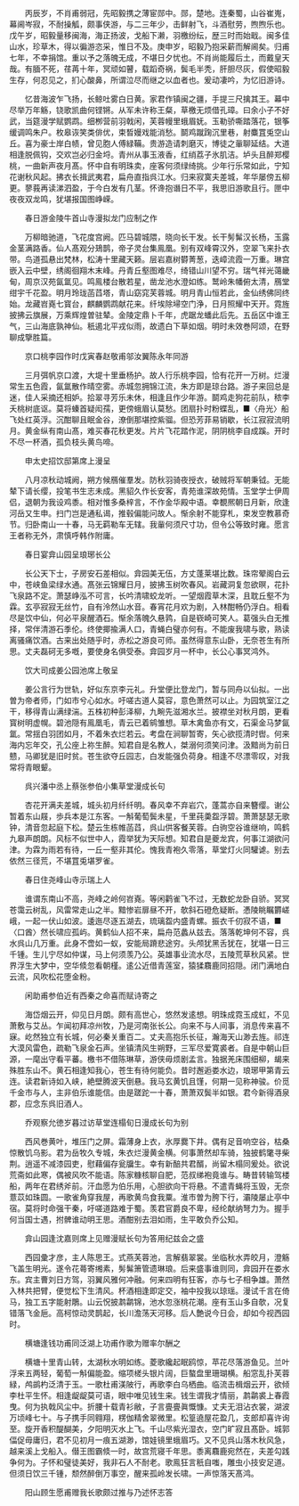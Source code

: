 <!-- { "loadSidebar": true } -->
　　丙辰岁，不肖甫弱冠，先昭毅携之薄宦郧中。郧，楚地。连秦蜀，山谷崔嵬，幕阃岑寂，不耐操觚，颇事侠游，与二三年少，击鲜射飞，斗酒慰劳，煦煦乐也。戊午岁，昭毅量移闽海，海正扬波，戈船下濑，羽檄纷纭，歴三时而始戢。闽多佳山水，珍草木，得以徧游恣采，惟日不及。庚申岁，昭毅乃抱采薪而解阃矣。归甫七年，不幸捐馆。重以予之落魄无成，不堪日夕忧也。不肖尚能履后土，而戴皇天哉。有腼不死，荏苒十年，冥顽如瞽，载蹈奇祸，鬓毛半秃，肝胆尽灰，假使昭毅生存，何忍见之，扪心酸鼻，所谓泣尽而继之以血者也。爰动凄吟，为忆旧游诗。

　　忆昔海波乍飞扬，长鲸吐雾白日黄。家君作镇闽之疆，手提三尺擒其王。幕中尽举万年觞，铙歌凯曲何铿锵。从军未许称王粲，草檄无烦借孔璋。曰余小子不好武，当筵漫学赋鹦鹉。细栁营前羽戟闲，芙蓉幔里蛾眉妩。玉勒骄嘶踏落花，银筝缓调鸣朱户。枚皋诙笑类俳优，束晳嫚戏能消愁。鬬鸡蹴踘沉里巷，射麋罝兎空山丘。喜为豪士岸白帻，曾见胞人傅緑鞴。贵游造请刺磨灭，博徒之軰聊延结。大道相逢脱佩钩，交欢岂必归金埒。青州从事玉液香，红绡荔子氷肌洁。垆头且醉郑樱桃，一曲新声夜月髙。怀中自有明珠卖，座客何须绿绮挑。少年行乐常如此，宁知花谢秋风起。拂衣长揖武夷君，扁舟直指呉江水。归来寂寞夫差城，年华屡傍五柳更。蓼莪再读涕泗盈，于今白发有几茎。怀谗抱谮日不平，我思旧游歌且行。匣中夜夜双龙鸣，犹堪报国图峥嵘。

　　春日游金陵牛首山寺漫拟龙门应制之作

　　万柳暗驰道，飞花度宫阙。匹马碧城隈，晓向长干发。长干髣髴汉长杨，玉露金茎满路香。仙人髙观分鳷鹊，帝子灵台集鳯凰。别有双峰霄汉外，空翠飞来扑衣带。鸟道孤悬出梵林，松涛十里藏天籁。层岩嘉树欎菁葱，迭嶂流霞一万重。琳宫嵌入云中壁，绣阁徊翔木末峰。丹青丘壑图难尽，绮错山川望不穷。瑞气祥光蔼畿甸，周京汉苑氤氲见。鸣鳯楼台散若星，凿龙池水澄如练。鹫岭朱幡俯太清，鴈堂绀宇千花盈。明月玲珑菡蓞塔，青山窈窕芙蓉城。明月青山恒若此，金仙绣佛同终始。龙藏岧嶤七寳台，麒麟鹦鹉献花来。纤埃除埽空门浄，日月照耀中天开。霓旌披拂云旗展，万乘辉煌曽驻辇。金陵定鼎卜千年，虎踞龙蟠此后先。五岳区中谁王气，三山海底孰神仙。秖遏北平戎似雨，故遗白下草如烟。明时未效巻阿颂，在野聊成擥胜篇。

　　京口桃李园作时戊寅春赵敬甫邬汝翼陈永年同游

　　三月弭帆京口渡，大堤十里垂杨护。故人行乐桃李园，恰有花开一万树。烂漫常生五色霞，氤氲散作晴空雾。赤城忽拥锦江流，朱方即是琼台路。游子来回总是迷，佳人采摘还相妒。拾翠寻芳乐未休，相逢且作少年游。鬬鸡走狗花前队，秾李夭桃树底讴。莫将螓首疑闳孺，更傍蛾眉认莫愁。团扇扑时粉蝶乱，■〈舟光〉船飞处红英浮。沉酣聊且眠金谷，潦倒那堪控紫骝。但恐芳菲易销歇，长江寂寂流明月。黄金纵有南山髙，难买春花秋更发。片片飞花踏作泥，阴阴桃李自成蹊。开时不尽一杯酒，孤负枝头黄鸟啼。

　　申太史招饮邸第席上漫呈

　　八月凉秋动城阙，朔方候鴈催羣发。防秋羽骑夜授衣，破贼将军朝秉钺。无能辇下请长缨，投笔书生志未成。黑貂久作长安客，青苑谁深故苑情。玉堂学士伊周侣，退朝为我设鸡黍。相对惟多桑梓言，不作金华殿中语。幸覩熈朝日月新，欣逢河岳又生申。扫门岂是通私谒，推毂偏能问故人。惭余射不能穿札，束发空教慕奇节。归卧南山一十春，马无羁勒车无辖。我軰何须尺寸功，但令公等致时雍。愿言王者称无外，肃慎呼韩作附庸。

　　春日宴弇山园呈琅琊长公

　　长公天下士，子房安石差相似。弇园美无伍，方丈蓬莱堪比数。珠帘翚阁白云中，苍峡鱼梁绿水通。髙张云锦耀日月，披拂玉树吹春风。岩藏洞复忽欲暝，花扑飞泉路不定。萧瑟峥泓不可言，长吟清啸蛟龙听。一望烟霞草木深，且耽丘壑不为霖。玄亭寂寂无丝竹，自有泠然山水音。春宵花月欢为剧，入林酣畅仍浮白。相看尽是饮中仙，何必平泉醒酒石。惭余落魄久悬鹑，自是嵚崎可笑人。葛强头白无推择，常伴清游石季伦。终使揶揄满人口，青蝇白璧亦何有。不能废我啸与歌，熟读离骚痛饮酒。古来出处随乎时，赤松之游良可师。虽然得意东山卧，无奈苍生有所思。丈夫磊砢无多嘅，要使身名俱受泰。弇园岁月一杯中，长公心事冥鸿外。

　　饮大司成姜公园池席上敬呈

　　姜公言行为世轨，好似东京李元礼。升堂便比登龙门，暂与同舟以仙拟。一出曽为帝者师，门如市兮心如水。吁嗟古道人莫容，意色萧然可以止。为园筑室江之干，移得青山满绿湍。五株初种彭泽柳，九畹先滋湘水兰。披襟坐对秋月朗，更看寳树明虚幌。碧池隠有鳯凰毛，青云已着鹓雏想。草木禽鱼亦有文，石渠金马梦氤氲。常揺白羽团如月，不着朱衣烂若云。考盘在涧聊暂寄，矢心欲揽清时辔。何来海内忘年交，孔公座上祢生醉。知君自是名教人，桀溺何须笑问津。汲黯尚为前日戆，马卿犹是旧时贫。苍生欲夺丘园志，白发能强负荷身。相逢不尽漂零叹，对我常将青眼颦。

　　呉兴潘中丞上蔡张参伯小集草堂漫成长句

　　杏花开满夫差城，城头初月纤纤明。春风幸不弃岩穴，蓬蒿亦自来簪缨。谢公暂着东山屐，歩兵本是江东客。一斛葡萄鬓未星，千里莼羮盌浮碧。萧萧瑟瑟无歌钟，清音忽起庭下松。楚云生栋帷菡蓞，呉山供客餐芙蓉。白驹空谷谁继响，鸣鹤九皋声朗朗。风标不似世中人，霞举犹为天际想。知君自是夔龙宾，何事江湖欲问津。为霖为雨若有待，一丘一壑非其伦。愧我青袍久零落，草堂灯火同驩谑。别去依然三径荒，不堪罝兎堪罗雀。

　　春日住尧峰山寺示瑞上人

　　谁谓东南山不高，尧峰之岭何岧嶤。等闲鹳雀飞不过，无数蛇龙卧自骄。冥冥苍霭云树乱，风雷常走山之半。黯惨岩扉昼不开，欹斜石磴危疑断。慿陵眺瞩欝嵯峨，一起一伏山如波。逶迤尽逐五湖去，琉璃盌内盛青螺。振衣千仞寂不语，■〈口酋〉然长啸应孤屿。黄鹤仙人招不来，扁舟范蠡从兹去。落落乾坤何不容，呉水呉山几万重。此身不啻如一蚁，安能局蹐悲途穷。头颅犹黑舌犹在，犹堪一日三千锺。生儿宁尽如仲谋，马上何须羡乃公。英雄事业流水尽，五陵荒草秋风紧。世界浮生大梦中，空华倐忽看朝槿。逺公近借青莲室，猿猱麛鹿同招隠。闭门满地白云流，风吹松花堕金粉。

　　闲助甫参伯近有西秦之命喜而赋诗寄之

　　海岱烟云开，仰见日月朗。颇有高世心，悠然发逺想。明珠成霓玉成虹，不见萧敷与艾丛。乍闻初拜凉州牧，乃是河南张长公。向来不与人间事，消息传来喜不寐。屹然独立有长城，何必秦关重百二。丈夫高抱乐长征，瀚海天山渺去旌。祁连大漠风雷色，疏勒飞泉金石声。坐镇清风生朔野，三军尽爱寛裘者。自是中朝山巨源，一麾出守看平蕃。檄书不借陈琳草，游侠毋烦剧孟言。独据羌床围细柳，朅来殊胜东山不。黄石相逢知我心，苍生有待何能负。昔时邂逅娄水边，琅琊甲第青云连。读君新诗如入峡，絶壁腾波天倒悬。我马玄黄饥且馑，何期一见称神骏。价觅千金市与人，主非伯乐谁能信。由是蹉跎一十春，萧萧双鬓半如银。君今新得酒泉郡，应念东呉旧酒人。

　　乔观察允徳岁暮过访草堂连榻旬日漫成长句为别

　　西风巻黄叶，堆压门之屏。霜薄身上衣，氷厚爨下井。偶有足音响空谷，枯桑惊散饥乌影。君为岳牧久专城，朱衣烂漫黄金横。何事萧然却车骑，独披鹤氅寻柴荆。逍遥不减漆园吏，慰藉偏存瓮牖生。幸有新醅共君醑，尚留木榻同爰处。欲说荒斋如此寒，偶被风吹不能语。陈家糠核聊自肥，范叔绨袍竟谁与。畴昔转输驾楼船，两年在君绣斧前。汗血愿为伯乐用，心胆欲向干将悬。不遣青蝇将玉毁，无奈薏苡如珠圆。一歌雀角穿我屋，再歌黄鸟食我粟。淮市曽为胯下行，灞陵屡止亭中宿。莫将时命强干秦，吁嗟道路难于蜀。羡君官爵良不卑，经纶献纳弩力为。握手何当国士遇，拊髀谁动明王思。酒酣别去泪如雨，生平敢负乔公知。

　　弇山园逢沈嘉则席上见赠漫赋长句为答用纪兹会之盛

　　西园彚才彦，主人陈思王。式燕芙蓉池，言解翡翠裳。坐临秋水弄皎月，澄觞飞盖生明光。遂令花蕚寄缃素，髣髴箫管遗琳琅。后来盛事谁则同，弇园开在娄水东。宾主曹刘日方驾，羽翼风雅何冲融。何来四明有狂客，亦与七子相争雄。萧然入林共把臂，便觉松下生清风。杯酒相逢即定交，袖中投我以琼瑶。漫试千言在倚马，独工五字能射鵰。山云怳披鹔鹴锦，池水忽涨桃花潮。座有玉山多自欹，况复错落飞金巵。高柯惊动灵鹊起，长川澹荡天河移。后人艶说今日会，却如今视西园时。

　　横塘逢钱功甫同泛湖上功甫作歌为赠率尔酬之

　　横塘十里青山转，太湖秋水明如练。菱歌纔起眠鸥惊，苹花尽落游鱼见。兰叶浮来五两轻，葡萄一斛偏能盈。缩项槎头银片阔，巨螯盘里珊瑚横。船窓乱扑芙蓉緑，鸬鹚杓泛清于玉。一歌杜甫渼陂行，再歌李白乌栖曲。临流击楫烟云开，欲倾李杜平生怀。相逢龊龊莫可语，眼中唯见钱生来。钱生谓我才情丽，鹔鹴裘上春霞曳。何为执戟风尘中。折腰十载青衫敝，子言亹亹眞慨慷。丈夫无泪沾衣裳，湖波万顷峰七十。与子携手同翱翔，楞伽精舍翠微里。松篁遶屋花盈几，支郎却喜许询至。旋开香积醍醐美，夕阳明灭水上飞。千山尽紫光湿衣，空门旷寂且髙卧。城郭偪促毋庸归，君不见初月一痕五湖渺，馆娃镜里蛾眉巧。又不见呉山落木秋风急，越来溪上戈船入。僣王图霸倐一时，故宫荒寝千年思。黍离麛鹿宛然在，夫差勾践争何为。子怀和璧徒美好，我非石人不耐老。歌鳯狂言秖自嗤，雕虫小技安足道。但须日饮三千锺，颓然醉倒万事空，醒来孤岭发长啸。一声惊落天髙鸿。

　　阳山顾生愿甫赠我长歌颇过推与乃述怀志答

